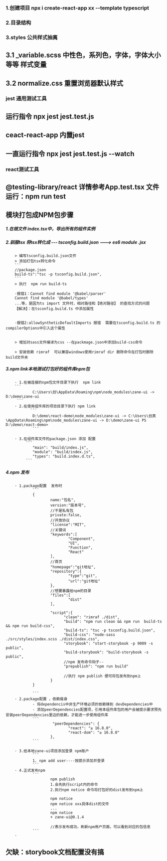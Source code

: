 
### 1.创建项目   npx i create-react-app xx --template typescript
### 2.目录结构   

### 3.styles  公共样式抽离
## 3.1 _variable.scss    中性色，系列色，字体，字体大小  等等  样式变量
## 3.2 normalize.css     重置浏览器默认样式


### jest 通用测试工具   
## 运行指令  npx jest jest.test.js
## ceact-react-app 内置jest
## 一直运行指令  npx jest jest.test.js --watch

### react测试工具
## @testing-library/react  详情参考App.test.tsx 文件  运行：npm run test 


## 模块打包成NPM包步骤
##### 1.在根文件 index.tsx中，导出所有的组件实例

##### 2.驯服tsx  将tsx转化成  ---  tsconfig.build.json  --->  es6 module .jsx
        > 编写tsconfig.build.json文件
        > 添加打包tsx转化命令 
        ```
        //package.json
        build-ts":"tsc -p tsconfig.build.json", 
        ```
        > 执行  npm run build-ts 
        
        ·报错1：Cannot find module '@babel/parser'
        Cannot find module '@babel/types'
        ...等，是因为ts import 文件时，相对路径和【绝对路径】 的查找方式的问题
        【解决】：在tsconfig.build.ts 中添加属性


        ·报错2:allowSyntheticDefaultImports 报错  需要在tsconfig.build.ts 的compilerOptions中引入这个属性


        > 增加对sass文件编译为css --在packmage.json中添加build-css命令

        > 安装依赖 rimraf  可以兼容windows使用rimraf dir 删除命令在打包时删除build文件夹

##### 3.npm link本地测试打包好的组件库npm包
        · 1.在被连接的npm包文件目录下执行  npm link   
        ```
                C:\Users\创\AppData\Roaming\npm\node_modules\zane-ui -> D:\demo\zane-ui
         ```
        · 2.在使用组件库的项目目录下执行 npm link  
               ```
                D:\demo\react-demo\node_modules\zane-ui -> C:\Users\创真\AppData\Roaming\npm\node_modules\zane-ui -> D:\demo\zane-ui PS D:\demo\react-demo>
                ```

        · 3.在组件库文件的package.json 添加 配置   
             ```
                "main": "build/index.js",
                "module": "build/index.js",
                "types": "build.index.d.ts",
             ```
        

##### 4.npm 发布
        · 1.package配置  发布时
                ```
                {
                        name:"包名",
                        version:"版本号",
                        //不是私有包
                        private:false,
                        //开放协议
                        "license":"MIT",
                        //关键词
                        "keywords":[
                                "Component",
                                "UI",
                                "Function",
                                "React"
                        ],
                        //首页
                        "homepage":"git地址",
                        "repository":{
                                "type":"git",
                                "url":"git地址"
                        },
                        //想要暴露给npm的目录
                        "files":[
                                "dist"
                        ],

                        "script":{
                              "clean": "rimraf ./dist",
                              "build": "npm run clean && npm run  build-ts && npm run build-css",  
                              "build-ts": "tsc -p tsconfig.build.json",
                              "build-css": "node-sass ./src/styles/index.scss ./dist/index.css",
                              "storybook": "start-storybook -p 9009 -s public",
                              "build-storybook": "build-storybook -s public",
                              //npm 发布命令钩子--
                              "prepublish": "npm run build"

                              //执行 npm publish 便可将包发布到npm上  
                        }
                }
                       
                ```
        · 2.package配置 ，依赖瘦身
                - 将dependencis中非生产环境必须的依赖移到 devDependencies中
                - 添加peerDependencies配置项，引用本组件库包的用户会被提示要求预先安装peerDependencies里边的依赖，才能进一步使用组件库
                ```
                         "peerDependencies": {
                                "react": "≥ 16.8.0",
                                "react-dom": "≥ 16.8.0"
                        },
                ```

        · 3.给本地zane-ui项目添加登录 npm账户
                ```
                1. npm add user----按提示添加并登录
                ```
        · 4.正式发布npm
                ```
                        npm publish  
                        1.会先执行script内的命令
                        2.执行npm notice 命令将打包好的dist发布到npm上

                        npm notice
                        npm notice xxx具体dist的文件
                        ...
                        npm notice
                        + zane-ui@0.1.4

                        //表示发布成功，刷新npm用户页面，可以看到对应的包信息
                ```
        ·



## 欠缺：storybook文档配置没有搞